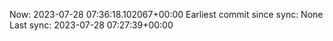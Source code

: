 Now: 2023-07-28 07:36:18.102067+00:00 Earliest commit since sync: None Last sync: 2023-07-28 07:27:39+00:00
